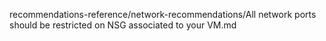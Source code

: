 recommendations-reference/network-recommendations/All network ports should be restricted on NSG associated to your VM.md
